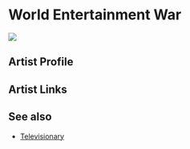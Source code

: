# World Entertainment War

![](../../asssets/artists/World_Entertainment_War.png)

## Artist Profile



## Artist Links



## See also

- [Televisionary](World_Entertainment_War-Televisionary.md)
